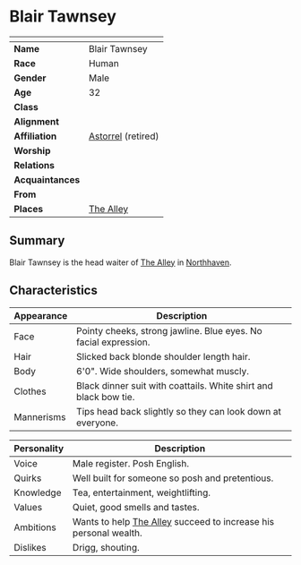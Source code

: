 # Blair Tawnsey

| []() | |
| --- | --- |
| **Name** | Blair Tawnsey |
| **Race** | Human |
| **Gender** | Male |
| **Age** | 32 |
| **Class** | |
| **Alignment** | |
| **Affiliation** | [Astorrel](../civilisations/kingdom-of-astor/organisations/astorrel/README.md) (retired) |
| **Worship** | |
| **Relations** | |
| **Acquaintances** | |
| **From** | |
| **Places** | [The Alley](../places/buildings/shops/the-alley.md) |

## Summary

Blair Tawnsey is the head waiter of [The Alley](../places/buildings/shops/the-alley.md) in [Northhaven](../places/cities/northhaven.md).

## Characteristics

| Appearance | Description |
| --- | --- |
| Face | Pointy cheeks, strong jawline. Blue eyes. No facial expression. |
| Hair | Slicked back blonde shoulder length hair. |
| Body | 6'0". Wide shoulders, somewhat muscly. |
| Clothes | Black dinner suit with coattails. White shirt and black bow tie. |
| Mannerisms | Tips head back slightly so they can look down at everyone. |

| Personality | Description |
| --- | --- |
| Voice | Male register. Posh English. |
| Quirks | Well built for someone so posh and pretentious. |
| Knowledge | Tea, entertainment, weightlifting. |
| Values | Quiet, good smells and tastes. |
| Ambitions | Wants to help [The Alley](../places/buildings/shops/the-alley.md) succeed to increase his personal wealth. |
| Dislikes | Drigg, shouting. |
